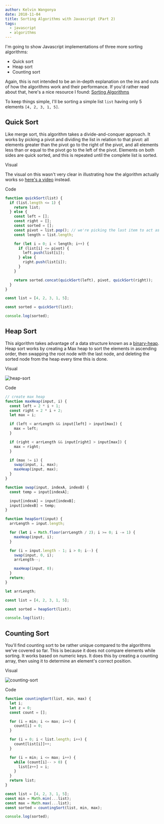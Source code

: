 ```yaml
---
author: Kelvin Wangonya
date: 2018-11-04
title: Sorting Algorithms with Javascript (Part 2)
tags:
  - javascript
  - algorithms
---
```


I'm going to show Javascript implementations of three more sorting
algorithms:

- Quick sort
- Heap sort
- Counting sort

Again, this is not intended to be an in-depth explanation on the ins and
outs of how the algorithms work and their performance. If you'd rather
read about that, here's a nice resource I found: [Sorting
Algorithms](https://brilliant.org/wiki/sorting-algorithms/)

To keep things simple, I'll be sorting a simple list `list`
having only 5 elements `[4, 2, 3, 1, 5]`.

## Quick Sort

Like merge sort, this algorithm takes a divide-and-conquer approach. It
works by picking a pivot and dividing the list in relation to that
pivot: all elements greater than the pivot go to the right of the pivot,
and all elements less than or equal to the pivot go to the left of the
pivot. Elements on both sides are quick sorted, and this is repeated
until the complete list is sorted.

Visual

The visual on this wasn't very clear in illustrating how the algorithm
actually works so [here's a
video](https://www.youtube.com/watch?v=PgBzjlCcFvc) instead.

Code

```javascript
function quickSort(list) {
  if (list.length <= 1) {
    return list;
  } else {
    const left = [];
    const right = [];
    const sorted = [];
    const pivot = list.pop(); // we're picking the last item to act as the pivot
    const length = list.length;

    for (let i = 0; i < length; i++) {
      if (list[i] <= pivot) {
        left.push(list[i]);
      } else {
        right.push(list[i]);
      }
    }

    return sorted.concat(quickSort(left), pivot, quickSort(right));
  }
}

const list = [4, 2, 3, 1, 5];

const sorted = quickSort(list);

console.log(sorted);
```

## Heap Sort

This algorithm takes advantage of a data structure known as a
[binary-heap](https://brilliant.org/wiki/binary-heap/). Heap sort works
by creating a Max heap to sort the elements in ascending order, then
swapping the root node with the last node, and deleting the sorted node
from the heap every time this is done.

Visual

![heap-sort](https://thepracticaldev.s3.amazonaws.com/i/36sw7hiikhyv1mrwmz4g.gif)

Code

```javascript
// create max heap
function maxHeap(input, i) {
  const left = 2 * i + 1;
  const right = 2 * i + 2;
  let max = i;

  if (left < arrLength && input[left] > input[max]) {
    max = left;
  }

  if (right < arrLength && input[right] > input[max]) {
    max = right;
  }

  if (max != i) {
    swap(input, i, max);
    maxHeap(input, max);
  }
}

function swap(input, indexA, indexB) {
  const temp = input[indexA];

  input[indexA] = input[indexB];
  input[indexB] = temp;
}

function heapSort(input) {
  arrLength = input.length;

  for (let i = Math.floor(arrLength / 2); i >= 0; i -= 1) {
    maxHeap(input, i);
  }

  for (i = input.length - 1; i > 0; i--) {
    swap(input, 0, i);
    arrLength--;

    maxHeap(input, 0);
  }
  return;
}

let arrLength;

const list = [4, 2, 3, 1, 5];

const sorted = heapSort(list);

console.log(list);
```

## Counting Sort

You'll find counting sort to be rather unique compared to the
algorithms we've covered so far. This is because it does not compare
elements while sorting. It works based on numeric keys. It does this by
creating a counting array, then using it to determine an element's
correct position.

Visual

![counting-sort](https://thepracticaldev.s3.amazonaws.com/i/w4jk13diiokecdhny33z.gif)

Code

```javascript
function countingSort(list, min, max) {
  let i;
  let z = 0;
  const count = [];

  for (i = min; i <= max; i++) {
    count[i] = 0;
  }

  for (i = 0; i < list.length; i++) {
    count[list[i]]++;
  }

  for (i = min; i <= max; i++) {
    while (count[i]-- > 0) {
      list[z++] = i;
    }
  }
  return list;
}

const list = [4, 2, 3, 1, 5];
const min = Math.min(...list);
const max = Math.max(...list);
const sorted = countingSort(list, min, max);

console.log(sorted);
```
